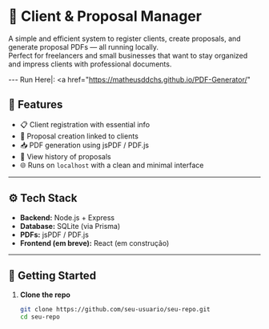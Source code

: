 # 📄 Client & Proposal Manager

A simple and efficient system to register clients, create proposals, and generate proposal PDFs — all running locally.  
Perfect for freelancers and small businesses that want to stay organized and impress clients with professional documents.

--- Run Here|: <a href="https://matheusddchs.github.io/PDF-Generator/" </a>

## 🚀 Features

- 📋 Client registration with essential info
- 🧾 Proposal creation linked to clients
- 📥 PDF generation using jsPDF / PDF.js
- 📂 View history of proposals
- 🌐 Runs on `localhost` with a clean and minimal interface

---

## ⚙️ Tech Stack

- **Backend:** Node.js + Express  
- **Database:** SQLite (via Prisma)  
- **PDFs:** jsPDF / PDF.js  
- **Frontend (em breve):** React (em construção)  

---

## 🧪 Getting Started

1. **Clone the repo**
   ```bash
   git clone https://github.com/seu-usuario/seu-repo.git
   cd seu-repo
